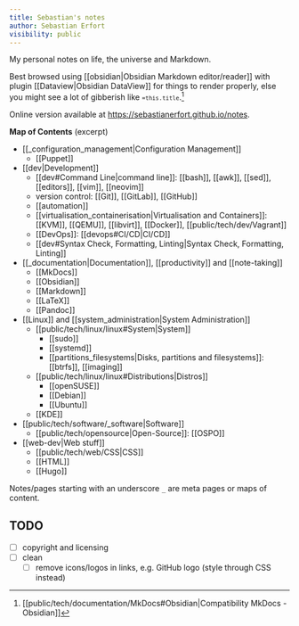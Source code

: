 ```yaml
---
title: Sebastian's notes
author: Sebastian Erfort
visibility: public
---
```


My personal notes on life, the universe and Markdown.

Best browsed using [[obsidian|Obsidian Markdown editor/reader]] with plugin [[Dataview|Obsidian DataView]] for things to render properly, else you might see a lot of gibberish like <code>`=this.title`</code>.[^1]

Online version available at <https://sebastianerfort.github.io/notes>.


**Map of Contents** (excerpt)

- [[_configuration_management|Configuration Management]]
    - [[Puppet]]
- [[dev|Development]]
    - [[dev#Command Line|command line]]: [[bash]], [[awk]], [[sed]], [[editors]], [[vim]], [[neovim]]
    - version control: [[Git]], [[GitLab]], [[GitHub]]
    - [[automation]]
    - [[virtualisation_containerisation|Virtualisation and Containers]]: [[KVM]], [[QEMU]], [[libvirt]], [[Docker]], [[public/tech/dev/Vagrant]]
    - [[DevOps]]: [[devops#CI/CD|CI/CD]]
    - [[dev#Syntax Check, Formatting, Linting|Syntax Check, Formatting, Linting]]
- [[_documentation|Documentation]], [[productivity]] and [[note-taking]]
    - [[MkDocs]]
    - [[Obsidian]]
    - [[Markdown]]
    - [[LaTeX]]
    - [[Pandoc]]
- [[Linux]] and [[system_administration|System Administration]]
    - [[public/tech/linux/linux#System|System]]
        - [[sudo]]
        - [[systemd]]
        - [[partitions_filesystems|Disks, partitions and filesystems]]: [[btrfs]], [[imaging]]
    - [[public/tech/linux/linux#Distributions|Distros]]
        - [[openSUSE]]
        - [[Debian]]
        - [[Ubuntu]]
    - [[KDE]]
- [[public/tech/software/_software|Software]]
    - [[public/tech/opensource|Open-Source]]: [[OSPO]]
- [[web-dev|Web stuff]]
    - [[public/tech/web/CSS|CSS]]
    - [[HTML]]
    - [[Hugo]]

Notes/pages starting with an underscore `_` are meta pages or maps of content.

## TODO

- [ ] copyright and licensing
- [ ] clean
    - [ ] remove icons/logos in links, e.g. GitHub logo (style through CSS instead)

[^1]: [[public/tech/documentation/MkDocs#Obsidian|Compatibility MkDocs - Obsidian]]